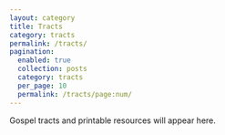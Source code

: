 ```yaml
---
layout: category
title: Tracts
category: tracts
permalink: /tracts/
pagination:
  enabled: true
  collection: posts
  category: tracts
  per_page: 10
  permalink: /tracts/page:num/
---
```


Gospel tracts and printable resources will appear here.

